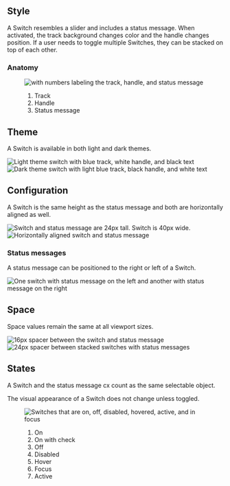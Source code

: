 ## Style

A Switch resembles a slider and includes a status message. When activated, the track background changes color and the handle changes position. If a user needs to toggle multiple Switches, they can be stacked on top of each other.


### Anatomy

<figure>
  <uxdot-example width-adjustment="222px">
    <img src="{{ '../switch-anatomy.svg' | url }}" alt="with numbers labeling the track, handle, and status message">
  </uxdot-example>
  <figcaption>
    <ol>
      <li>Track</li>
      <li>Handle</li>
      <li>Status message</li>
    </ol>
  </figcaption>
</figure>


## Theme

A Switch is available in both light and dark themes.

<div class="grid xs-two-columns">
  <uxdot-example width-adjustment="170px">
    <img src="{{ '../switch-theme-light.svg'  | url }}" alt="Light theme switch with blue track, white handle, and black text">
  </uxdot-example>

  <uxdot-example width-adjustment="170px">
    <img src="{{ '../switch-theme-dark.svg'  | url }}" alt="Dark theme switch with light blue track, black handle, and white text">
  </uxdot-example>
</div>

## Configuration

A Switch is the same height as the status message and both are horizontally aligned as well.

<div class="grid xs-two-columns">
  <uxdot-example width-adjustment="250px">
    <img src="{{ '../switch-configuration-height.svg' | url }}" alt="Switch and status message are 24px tall. Switch is 40px wide.">
  </uxdot-example>

  <uxdot-example width-adjustment="466px">
    <img src="{{ '../switch-configuration-alignment.svg'  | url }}" alt="Horizontally aligned switch and status message">
  </uxdot-example>
</div>


### Status messages

A status message can be positioned to the right or left of a Switch.

<uxdot-example width-adjustment="500px">
  <img src="{{ '../switch-status-message.svg'  | url }}" alt="One switch with status message on the left and another with status message on the right">
</uxdot-example>


## Space

Space values remain the same at all viewport sizes.

<uxdot-example width-adjustment="170px">
  <img src="{{ '../switch-space-individual.svg'  | url }}" alt="16px spacer between the switch and status message">
</uxdot-example>

<uxdot-example width-adjustment="170px">
  <img src="{{ '../switch-space-stack.svg'  | url }}" alt="24px spacer between stacked switches with status messages">
</uxdot-example>


## States

A Switch and the status message cx count as the same selectable object.

<rh-alert state="info">
 <p>The visual appearance of a Switch does not change unless toggled.</p>
</rh-alert>


<figure>
  <uxdot-example width-adjustment="872px">
    <img src="{{ '../switch-states.svg'  | url }}" alt="Switches that are on, off, disabled, hovered, active, and in focus">
  </uxdot-example>
  <figcaption>
    <ol>
      <li>On</li>
      <li>On with check</li>
      <li>Off</li>
      <li>Disabled</li>
      <li>Hover</li>
      <li>Focus</li>
      <li>Active</li>
    </ol>
  </figcaption>
</figure>
